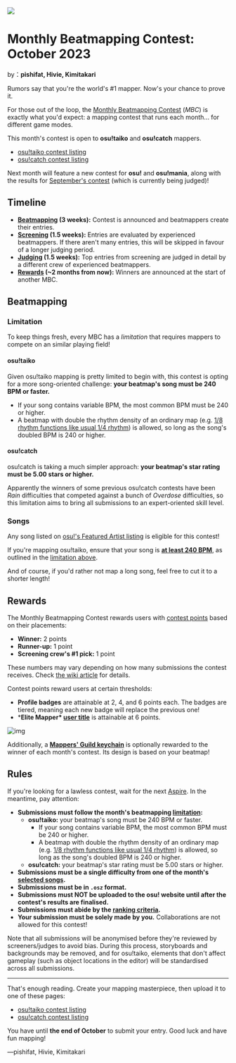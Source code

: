 <a href="https://osu.ppy.sh/home/news/2023-10-10-monthly-beatmapping-contest-october-2023">
  <img src="https://i.ppy.sh/a82f095536d256a48fe7b8b378097ff9ae8e5b64/68747470733a2f2f6f73752e7070792e73682f77696b692f696d616765732f7368617265642f6e6577732f62616e6e6572732f6d6f6e74686c792d626561746d617070696e672d636f6e746573742e706e67">
</a>

# Monthly Beatmapping Contest: October 2023

by：**pishifat, Hivie, Kimitakari**

Rumors say that you're the world's #1 mapper. Now's your chance to prove it.

For those out of the loop, the [Monthly Beatmapping Contest](https://osu.ppy.sh/wiki/en/Contests/Monthly_Beatmapping_Contest) (*MBC*) is exactly what you'd expect: a mapping contest that runs each month... for different game modes.

This month's contest is open to **osu!taiko** and **osu!catch** mappers.

- [osu!taiko contest listing](https://osu.ppy.sh/community/contests/187)
- [osu!catch contest listing](https://osu.ppy.sh/community/contests/188)

Next month will feature a new contest for **osu!** and **osu!mania**, along with the results for [September's contest](https://osu.ppy.sh/home/news/2023-09-09-monthly-beatmapping-contest-september-2023) (which is currently being judged)!

## Timeline

- **[Beatmapping](https://osu.ppy.sh/home/news/2023-10-10-monthly-beatmapping-contest-october-2023#beatmapping) (3 weeks):** Contest is announced and beatmappers create their entries.
- **[Screening](https://osu.ppy.sh/wiki/en/Contests/Monthly_Beatmapping_Contest#screening) (1.5 weeks):** Entries are evaluated by experienced beatmappers. If there aren't many entries, this will be skipped in favour of a longer judging period.
- **[Judging](https://osu.ppy.sh/wiki/en/Contests/Monthly_Beatmapping_Contest#judging) (1.5 weeks):** Top entries from screening are judged in detail by a different crew of experienced beatmappers.
- **[Rewards](https://osu.ppy.sh/home/news/2023-10-10-monthly-beatmapping-contest-october-2023#rewards) (~2 months from now):** Winners are announced at the start of another MBC.

## Beatmapping

### Limitation

To keep things fresh, every MBC has a *limitation* that requires mappers to compete on an similar playing field!

#### osu!taiko

Given osu!taiko mapping is pretty limited to begin with, this contest is opting for a more song-oriented challenge: **your beatmap's song must be 240 BPM or faster.**

- If your song contains variable BPM, the most common BPM must be 240 or higher.
- A beatmap with double the rhythm density of an ordinary map (e.g. [1/8 rhythm functions like usual 1/4 rhythm](https://osu.ppy.sh/beatmapsets/2011128)) is allowed, so long as the song's doubled BPM is 240 or higher.

#### osu!catch

osu!catch is taking a much simpler approach: **your beatmap's star rating must be 5.00 stars or higher.**

Apparently the winners of some previous osu!catch contests have been *Rain* difficulties that competed against a bunch of *Overdose* difficulties, so this limitation aims to bring all submissions to an expert-oriented skill level.

### Songs

Any song listed on [osu!'s Featured Artist listing](https://osu.ppy.sh/beatmaps/artists) is eligible for this contest!

If you're mapping osu!taiko, ensure that your song is [**at least 240 BPM**](https://osu.ppy.sh/beatmaps/artists/tracks?is_default_sort=true&sort=update_desc&bpm[gte]=240), as outlined in the [limitation above](https://osu.ppy.sh/home/news/2023-10-10-monthly-beatmapping-contest-october-2023#limitation).

And of course, if you'd rather not map a long song, feel free to cut it to a shorter length!

## Rewards

The Monthly Beatmapping Contest rewards users with [contest points](https://osu.ppy.sh/wiki/en/Contests/Contest_points) based on their placements:

- **Winner:** 2 points
- **Runner-up:** 1 point
- **Screening crew's #1 pick:** 1 point

These numbers may vary depending on how many submissions the contest receives. Check [the wiki article](https://osu.ppy.sh/wiki/en/Contests/Contest_points) for details.

Contest points reward users at certain thresholds:

- **Profile badges** are attainable at 2, 4, and 6 points each. The badges are tiered, meaning each new badge will replace the previous one!
- ***Elite Mapper\* [user title](https://osu.ppy.sh/wiki/en/Community/User_title)** is attainable at 6 points.

![img](https://i.ppy.sh/92c0363314d3794da7fa069fdb3b5484a7df2daf/68747470733a2f2f6f73752e7070792e73682f77696b692f696d616765732f7368617265642f6e6577732f323032302d30322d32302d6d6f6e74686c792d626561746d617070696e672d636f6e746573742d312d726573756c74732f6d62632d62616467652d312e706e67)

Additionally, a [**Mappers' Guild keychain**](https://osu.ppy.sh/wiki/images/shared/news/2023-08-29-changes-to-the-mappers-guild/keychain.jpg) is optionally rewarded to the winner of each month's contest. Its design is based on your beatmap!

## Rules

If you're looking for a lawless contest, wait for the next [Aspire](https://osu.ppy.sh/wiki/en/Contests/Aspire). In the meantime, pay attention:

- **Submissions must follow the month's beatmapping [limitation](https://osu.ppy.sh/home/news/2023-10-10-monthly-beatmapping-contest-october-2023#limitation):**
  - **osu!taiko:** your beatmap's song must be 240 BPM or faster.
    - If your song contains variable BPM, the most common BPM must be 240 or higher.
    - A beatmap with double the rhythm density of an ordinary map (e.g. [1/8 rhythm functions like usual 1/4 rhythm](https://osu.ppy.sh/beatmapsets/2011128)) is allowed, so long as the song's doubled BPM is 240 or higher.
  - **osu!catch:** your beatmap's star rating must be 5.00 stars or higher.
- **Submissions must be a single difficulty from one of the month's [selected songs](https://osu.ppy.sh/home/news/2023-10-10-monthly-beatmapping-contest-october-2023#songs).**
- **Submissions must be in `.osz` format.**
- **Submissions must NOT be uploaded to the osu! website until after the contest's results are finalised.**
- **Submissions must abide by the [ranking criteria](https://osu.ppy.sh/wiki/en/Ranking_criteria).**
- **Your submission must be solely made by you.** Collaborations are not allowed for this contest!

Note that all submissions will be anonymised before they're reviewed by screeners/judges to avoid bias. During this process, storyboards and backgrounds may be removed, and for osu!taiko, elements that don't affect gameplay (such as object locations in the editor) will be standardised across all submissions.

------

That's enough reading. Create your mapping masterpiece, then upload it to one of these pages:

- [osu!taiko contest listing](https://osu.ppy.sh/community/contests/187)
- [osu!catch contest listing](https://osu.ppy.sh/community/contests/188)

You have until **the end of October** to submit your entry. Good luck and have fun mapping!

—pishifat, Hivie, Kimitakari